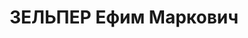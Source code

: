 ---
title: ЗЕЛЬПЕР Ефим Маркович
description: 'Родился в 1897 г., Черниговская губ., Стародубский уезд, с. Понуровка,
  еврей, б/п, стройтрест, управляющий. Проживал: Томск.

  Арестован 27 июля 1937 г.

  Приговорен: 4 июня 1938 г., обв.: право-троцк. орг-я.

  Приговор: расстрел Расстрелян 4 июня 1938 г. Реабилитирован в июне 1957 г.'
---
